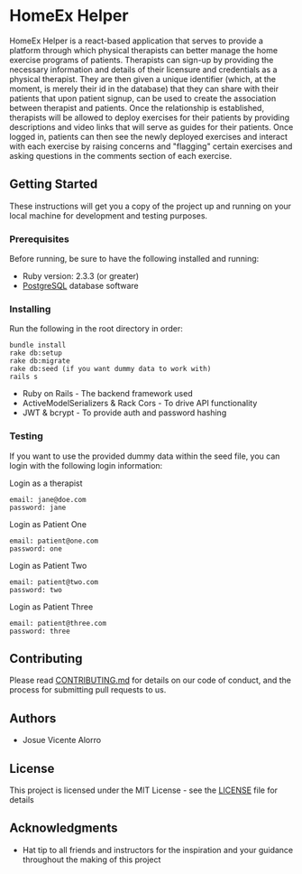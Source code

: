 # HomeEx Helper

HomeEx Helper is a react-based application that serves to provide a platform through which physical therapists can better manage the home exercise programs of patients. Therapists can sign-up by providing the necessary information and details of their licensure and credentials as a physical therapist. They are then given a unique identifier (which, at the moment, is merely their id in the database) that they can share with their patients that upon patient signup, can be used to create the association between therapist and patients. Once the relationship is established, therapists will be allowed to deploy exercises for their patients by providing descriptions and video links that will serve as guides for their patients. Once logged in, patients can then see the newly deployed exercises and interact with each exercise by raising concerns and "flagging" certain exercises and asking questions in the comments section of each exercise.

## Getting Started

These instructions will get you a copy of the project up and running on your local machine for development and testing purposes.

### Prerequisites

Before running, be sure to have the following installed and running:
* Ruby version: 2.3.3 (or greater)
* [PostgreSQL](https://www.postgresql.org/) database software 

### Installing

Run the following in the root directory in order:

```
bundle install
rake db:setup
rake db:migrate
rake db:seed (if you want dummy data to work with)
rails s
```

* Ruby on Rails - The backend framework used
* ActiveModelSerializers & Rack Cors - To drive API functionality
* JWT & bcrypt - To provide auth and password hashing

### Testing

If you want to use the provided dummy data within the seed file, you can login with the following login information:

Login as a therapist
```
email: jane@doe.com
password: jane
```
Login as Patient One
```
email: patient@one.com
password: one
```
Login as Patient Two
```
email: patient@two.com
password: two
```
Login as Patient Three
```
email: patient@three.com
password: three
```

## Contributing

Please read [CONTRIBUTING.md](CONTRIBUTING.md) for details on our code of conduct, and the process for submitting pull requests to us.

## Authors

* Josue Vicente Alorro

## License

This project is licensed under the MIT License - see the [LICENSE](LICENSE) file for details

## Acknowledgments

* Hat tip to all friends and instructors for the inspiration and your guidance throughout the making of this project
